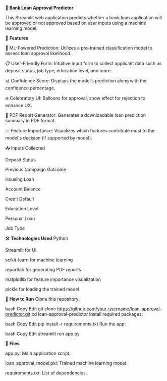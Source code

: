 🏦 **Bank Loan Approval Predictor**

This Streamlit web application predicts whether a bank loan application will be approved or not approved based on user inputs using a machine learning model.

🚀 **Features**

🧠 ML-Powered Prediction: Utilizes a pre-trained classification model to assess loan approval likelihood.

📋 User-Friendly Form: Intuitive input form to collect applicant data such as deposit status, job type, education level, and more.

📊 Confidence Score: Displays the model’s prediction along with the confidence percentage.

❄️ Celebratory UI: Balloons for approval, snow effect for rejection to enhance UX.

🧾 PDF Report Generator: Generates a downloadable loan prediction summary in PDF format.

📈 Feature Importance: Visualizes which features contribute most to the model's decision (if supported by model).

📥 Inputs Collected

Deposit Status

Previous Campaign Outcome

Housing Loan

Account Balance

Credit Default

Education Level

Personal Loan

Job Type

🛠️ **Technologies Used**
Python

Streamlit for UI

scikit-learn for machine learning

reportlab for generating PDF reports

matplotlib for feature importance visualization

pickle for loading the trained model

📄 **How to Run**
Clone this repository:

bash
Copy
Edit
git clone https://github.com/your-username/loan-approval-predictor.git
cd loan-approval-predictor
Install required packages:

bash
Copy
Edit
pip install -r requirements.txt
Run the app:

bash
Copy
Edit
streamlit run app.py

📁 **Files**

app.py: Main application script.

loan_approval_model.pkl: Trained machine learning model.

requirements.txt: List of dependencies.
